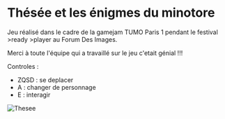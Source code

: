 # Thésée et les énigmes du minotore

Jeu réalisé dans le cadre de la gamejam TUMO Paris 1 pendant le festival >ready >player au Forum Des Images.

Merci à toute l'équipe qui a travaillé sur le jeu c'etait génial !!!

Controles :
  - ZQSD : se deplacer
  - A : changer de personnage
  - E : interagir

![Thesee](https://user-images.githubusercontent.com/26939325/155190322-03ee8dfa-702b-4ba6-8633-df7be31e1bb3.png)
